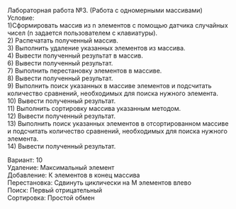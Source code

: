 Лабораторная работа №3.  (Работа с одномерными массивами)  
Условие:  
    1)Сформировать массив из n элементов с помощью датчика случайных чисел (n задается пользователем с клавиатуры).  
    2) Распечатать полученный массив.  
    3) Выполнить удаление указанных элементов из массива.  
    4) Вывести полученный результат в массив.  
    6) Вывести полученный результат.  
    7) Выполнить перестановку элементов в массиве.  
    8) Вывести полученный результат.  
    9) Выполнить поиск указанных в массиве элементов и подсчитать количество сравнений, необходимых для поиска нужного элемента.  
    10) Вывести полученный результат.  
    11) Выполнить сортировку массива указанным методом.  
    12) Вывести полученный результат.  
    13) Выполнить поиск указанных элементов в отсортированном массиве и подсчитать количество сравнений, необходимых для поиска нужного элемента.  
    14) Вывести полученный результат.    
  
Вариант: 10  
Удаление: Максимальный элемент  
Добавление: К элементов в конец массива   
Перестановка: Сдвинуть циклически на M элементов влево  
Поиск: Первый отрицательный  
Сортировка: Простой обмен
